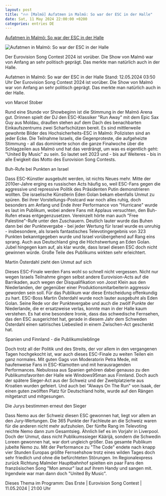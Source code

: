 ```yaml
---
layout: post
title: "🔥🔥 [Malmö] Aufatmen in Malmö: So war der ESC in der Halle"
date: Sat, 11 May 2024 22:00:00 +0200
categories: entries DE
---
```

[Aufatmen in Malmö: So war der ESC in der Halle](https://www.eurovision.de/news/Aufatmen-in-Malmoe-So-war-der-ESC-in-der-Halle,malmoe252.html)

![Aufatmen in Malmö: So war der ESC in der Halle](https://www.eurovision.de/news/schweiz1288_v-contentxl.jpg)

Der Eurovision Song Contest 2024 ist vorüber. Die Show von Malmö war von Anfang an sehr politisch geprägt. Das merkte man natürlich auch in der Halle.

Aufatmen in Malmö: So war der ESC in der Halle Stand: 12.05.2024 03:50 Uhr Der Eurovision Song Contest 2024 ist vorüber. Die Show von Malmö war von Anfang an sehr politisch geprägt. Das merkte man natürlich auch in der Halle.

von Marcel Stober

Rund eine Stunde vor Showbeginn ist die Stimmung in der Malmö Arena gut. Drinnen spielt der DJ den ESC-Klassiker "Run Away" mit dem Epic Sax Guy aus Moldau, draußen stehen auf dem Dach des benachbarten Einkaufszentrums zwei Scharfschützen bereit. Es sind mittlerweile gewohnte Bilder des Hochsicherheits-ESC in Malmö: Polizisten sind an jeder Ecke. Die Teilnahme Israels, die Gegenproteste, die aufgeheizte Stimmung - all das dominierte schon die ganze Finalwoche über die Schlagzeilen aus Malmö und hat das verdrängt, um was es eigentlich geht: "United By Music" zu sein. So lautet seit 2023 und - bis auf Weiteres - bis in alle Ewigkeit das Motto des Eurovision Song Contests.

Buh-Rufe bei Punkten an Israel

Dass ESC-Künstler ausgebuht werden, ist nichts Neues mehr. Mitte der 2010er-Jahre erging es russischen Acts häufig so, weil ESC-Fans gegen die aggressive und repressive Politik des Präsidenten Putin demonstrieren wollten. Die israelische Künstlerin Eden Golan bekam ebenfalls Unmut zu spüren. Bei ihrer Vorstellungs-Postcard war noch alles ruhig, doch besonders am Anfang und Ende ihrer Performance von "Hurricane" wurde es laut im Publikum, wobei andere Fans mit Applaus versuchten, den Buh-Rufen etwas entgegenzusetzen. Vereinzelt hörte man auch "Free Palestine"-Rufe unter den Zuschauern. Deutlich lauter wurde das Buhen dann bei der Punktevergabe - bei jeder Wertung für Israel wurde es unruhig - insbesondere, als Israels fantastisches Televotingergebnis von 323 Punkten bekanntgegeben wurde und Israel vorübergehend auf Rang eins sprang. Auch aus Deutschland ging die Höchstwertung an Eden Golan. Jubel hingegen kam auf, als klar wurde, dass Israel diesen ESC doch nicht gewinnen würde. Große Teile des Publikums wirkten sehr erleichtert.

Martin Österdahl zieht den Unmut auf sich

Dieses ESC-Finale werden Fans wohl so schnell nicht vergessen. Nicht nur wegen Israels Teilnahme gingen selbst andere Eurovision-Acts auf die Barrikaden, auch wegen der Disqualifikation von Joost Klein aus den Niederlanden, der gegenüber einer Produktionsmitarbeiterin aggressiv geworden sein soll. Für das Publikum war diese Entscheidung offenkundig zu hart. ESC-Boss Martin Österdahl wurde noch lauter ausgebuht als Eden Golan. Seine Rede vor der Punktevergabe und auch die zwölf Punkte der Niederlande, die er ersatzweise verlas, konnte man in der Halle kaum verstehen. Es hat eine besondere Ironie, dass das schwedische Fernsehen, das den ESC ausgerichtet hat, gerade in diesem Jahr dem Schweden Österdahl einen satirisches Liebeslied in einem Zwischen-Act geschenkt hat.

Spanien und Finnland - die Publikumslieblinge

Doch trotz all der Politik und des Streits, der vor allem in den vergangenen Tagen hochgekocht ist, war auch dieses ESC-Finale zu weiten Teilen ein ganz normales. Mit guten Gags von Moderatorin Petra Mede, mit haufenweise Fans in ESC-Klamotten und mit herausragenden Performances. Nebulossa aus Spanien gehören dabei genauso zu den Publikumsfavoriten der Halle wie Windows95man aus Finnland. Doch auch der spätere Sieger-Act aus der Schweiz und der Zweitplatzierte aus Kroatien wurden gefeiert. Und auch bei "Always On The Run" von Isaak, der einen guten zwölften Platz für Deutschland holte, wurde auf den Rängen mitgetanzt und mitgesungen.

Die Jurys bestimmen erneut den Sieger

Dass Nemo aus der Schweiz diesen ESC gewonnen hat, liegt vor allem an den Jury-Wertungen. Die 365 Punkte der Fachleute an die Schweiz waren für die anderen nicht mehr aufzuholen. Der fünfte Rang im Televoting reichte Nemo dann zum Gesamtsieg. Ähnlich lief es im Vorjahr in Liverpool. Doch der Unmut, dass nicht Publikumssieger Käärijä, sondern die Schwedin Loreen gewonnen hat, war dort ungleich größer. Das gesamte Publikum jubelte Nemo zu. Mit der Performance zu "The Code" endete nach knapp vier Stunden Europas größte Fernsehshow trotz eines wilden Tages doch sehr friedlich und ohne die befürchteten Störungen. Im Regionalexpress zurück Richtung Malmöer Hauptbahnhof spielten ein paar Fans den französischen Song "Mon amour" laut auf ihrem Handy und sangen mit. Irgendwie war man dann doch "United By Music".

Dieses Thema im Programm: Das Erste | Eurovision Song Contest | 11.05.2024 | 21:00 Uhr


